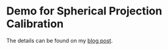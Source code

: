 # Demo for Spherical Projection Calibration



The details can be found on my [blog post](www.alanshawn.com/tech/2019/07/17/spherical-projection.html).

